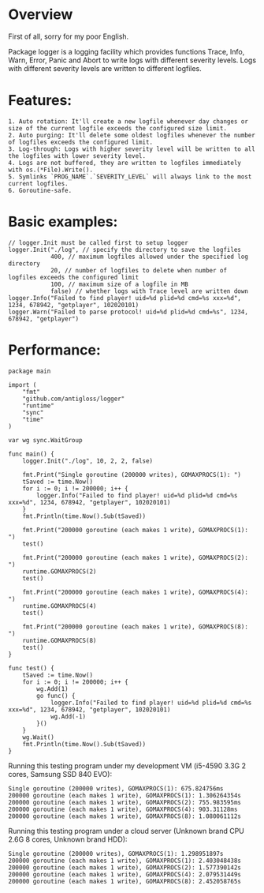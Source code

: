 # Overview

First of all, sorry for my poor English.

Package logger is a logging facility which provides functions Trace, Info, Warn, Error, Panic and Abort to
write logs with different severity levels. Logs with different severity levels are written to different logfiles.

# Features:

	1. Auto rotation: It'll create a new logfile whenever day changes or size of the current logfile exceeds the configured size limit.
	2. Auto purging: It'll delete some oldest logfiles whenever the number of logfiles exceeds the configured limit.
	3. Log-through: Logs with higher severity level will be written to all the logfiles with lower severity level.
	4. Logs are not buffered, they are written to logfiles immediately with os.(*File).Write().
	5. Symlinks `PROG_NAME`.`SEVERITY_LEVEL` will always link to the most current logfiles.
	6. Goroutine-safe.

# Basic examples:

	// logger.Init must be called first to setup logger
	logger.Init("./log", // specify the directory to save the logfiles
				400, // maximum logfiles allowed under the specified log directory
				20, // number of logfiles to delete when number of logfiles exceeds the configured limit
				100, // maximum size of a logfile in MB
				false) // whether logs with Trace level are written down
	logger.Info("Failed to find player! uid=%d plid=%d cmd=%s xxx=%d", 1234, 678942, "getplayer", 102020101)
	logger.Warn("Failed to parse protocol! uid=%d plid=%d cmd=%s", 1234, 678942, "getplayer")

# Performance:

	package main

	import (
		"fmt"
		"github.com/antigloss/logger"
		"runtime"
		"sync"
		"time"
	)

	var wg sync.WaitGroup

	func main() {
		logger.Init("./log", 10, 2, 2, false)

		fmt.Print("Single goroutine (200000 writes), GOMAXPROCS(1): ")
		tSaved := time.Now()
		for i := 0; i != 200000; i++ {
			logger.Info("Failed to find player! uid=%d plid=%d cmd=%s xxx=%d", 1234, 678942, "getplayer", 102020101)
		}
		fmt.Println(time.Now().Sub(tSaved))

		fmt.Print("200000 goroutine (each makes 1 write), GOMAXPROCS(1): ")
		test()

		fmt.Print("200000 goroutine (each makes 1 write), GOMAXPROCS(2): ")
		runtime.GOMAXPROCS(2)
		test()

		fmt.Print("200000 goroutine (each makes 1 write), GOMAXPROCS(4): ")
		runtime.GOMAXPROCS(4)
		test()

		fmt.Print("200000 goroutine (each makes 1 write), GOMAXPROCS(8): ")
		runtime.GOMAXPROCS(8)
		test()
	}

	func test() {
		tSaved := time.Now()
		for i := 0; i != 200000; i++ {
			wg.Add(1)
			go func() {
				logger.Info("Failed to find player! uid=%d plid=%d cmd=%s xxx=%d", 1234, 678942, "getplayer", 102020101)
				wg.Add(-1)
			}()
		}
		wg.Wait()
		fmt.Println(time.Now().Sub(tSaved))
	}

Running this testing program under my development VM (i5-4590 3.3G 2 cores, Samsung SSD 840 EVO):

	Single goroutine (200000 writes), GOMAXPROCS(1): 675.824756ms
	200000 goroutine (each makes 1 write), GOMAXPROCS(1): 1.306264354s
	200000 goroutine (each makes 1 write), GOMAXPROCS(2): 755.983595ms
	200000 goroutine (each makes 1 write), GOMAXPROCS(4): 903.31128ms
	200000 goroutine (each makes 1 write), GOMAXPROCS(8): 1.080061112s

Running this testing program under a cloud server (Unknown brand CPU 2.6G 8 cores, Unknown brand HDD):

	Single goroutine (200000 writes), GOMAXPROCS(1): 1.298951897s
	200000 goroutine (each makes 1 write), GOMAXPROCS(1): 2.403048438s
	200000 goroutine (each makes 1 write), GOMAXPROCS(2): 1.577390142s
	200000 goroutine (each makes 1 write), GOMAXPROCS(4): 2.079531449s
	200000 goroutine (each makes 1 write), GOMAXPROCS(8): 2.452058765s
